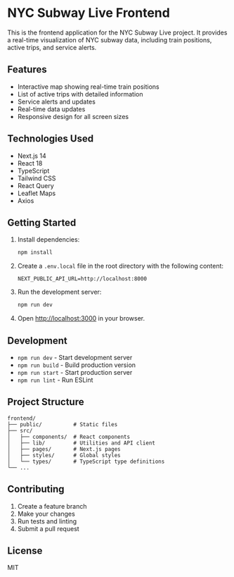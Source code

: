# NYC Subway Live Frontend

This is the frontend application for the NYC Subway Live project. It provides a real-time visualization of NYC subway data, including train positions, active trips, and service alerts.

## Features

- Interactive map showing real-time train positions
- List of active trips with detailed information
- Service alerts and updates
- Real-time data updates
- Responsive design for all screen sizes

## Technologies Used

- Next.js 14
- React 18
- TypeScript
- Tailwind CSS
- React Query
- Leaflet Maps
- Axios

## Getting Started

1. Install dependencies:
   ```bash
   npm install
   ```

2. Create a `.env.local` file in the root directory with the following content:
   ```
   NEXT_PUBLIC_API_URL=http://localhost:8000
   ```

3. Run the development server:
   ```bash
   npm run dev
   ```

4. Open [http://localhost:3000](http://localhost:3000) in your browser.

## Development

- `npm run dev` - Start development server
- `npm run build` - Build production version
- `npm run start` - Start production server
- `npm run lint` - Run ESLint

## Project Structure

```
frontend/
├── public/          # Static files
├── src/
│   ├── components/  # React components
│   ├── lib/         # Utilities and API client
│   ├── pages/       # Next.js pages
│   ├── styles/      # Global styles
│   └── types/       # TypeScript type definitions
└── ...
```

## Contributing

1. Create a feature branch
2. Make your changes
3. Run tests and linting
4. Submit a pull request

## License

MIT 
